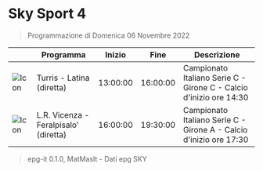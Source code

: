 # Sky Sport 4
> Programmazione di Domenica 06 Novembre 2022

||Programma|Inizio|Fine|Descrizione|
|---|---|---|---|---|
|![Icon](https://guidatv.sky.it/uuid/f85cecff-bc1f-4072-a8af-5b24f908bf57/cover?md5ChecksumParam=ca7b392a52a1c2b70921f5992ae641db)|Turris - Latina (diretta)|13:00:00|16:00:00|Campionato Italiano Serie C - Girone C - Calcio d&#039;inizio ore 14:30
|![Icon](https://guidatv.sky.it/uuid/b3556c26-9b21-4e89-b5af-974ef1a72358/cover?md5ChecksumParam=a8e36dcc16360f8a15f742901f622af8)|L.R. Vicenza - Feralpisalo&#039; (diretta)|16:00:00|19:30:00|Campionato Italiano Serie C - Girone A - Calcio d&#039;inizio ore 17:30



 > epg-it 0.1.0, MatMasIt - Dati epg SKY